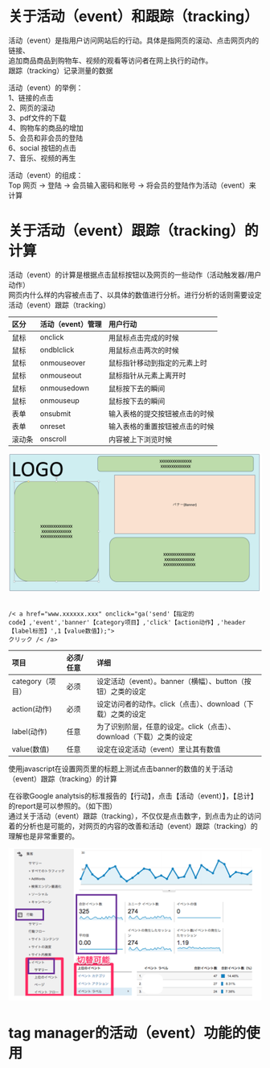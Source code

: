 # 关于活动（event）和跟踪（tracking）
<p>活动（event）是指用户访问网站后的行动。具体是指网页的滚动、点击网页内的链接、<br>
追加商品商品到购物车、视频的观看等访问者在网上执行的动作。<br>
跟踪（tracking）记录测量的数据
</p>
<p>
活动（event）的举例：<br>
1、链接的点击<br>
2、网页的滚动<br>
3、pdf文件的下载<br>
4、购物车的商品的增加<br>
5、会员和非会员的登陆<br>
6、social 按钮的点击<br>
7、音乐、视频的再生<br>
</p>

<p>
活动（event）的组成：<br>
Top 网页 -> 登陆 -> 会员输入密码和账号 -> 将会员的登陆作为活动（event）来计算
</p>

# 关于活动（event）跟踪（tracking）的计算

<p>活动（event）的计算是根据点击鼠标按钮以及网页的一些动作（活动触发器/用户动作）<br>
网页内什么样的内容被点击了、以具体的数值进行分析。进行分析的话则需要设定活动（event）跟踪（tracking）
</p>

| 区分  | 活动（event）管理 | 用户行动            |
|:----|:------------|:----------------|
| 鼠标  | onclick     | 用鼠标点击完成的时候      |
| 鼠标  | ondblclick  | 用鼠标点击两次的时候      |
| 鼠标  | onmouseover | 鼠标指针移动到指定的元素上时  |
| 鼠标  | onmouseout  | 鼠标指针从元素上离开时     |
| 鼠标  | onmousedown | 鼠标按下去的瞬间        |
| 鼠标  | onmouseup   | 鼠标按下去的瞬间        |
| 表单  | onsubmit    | 输入表格的提交按钮被点击的时候 |
| 表单  | onreset     | 输入表格的重置按钮被点击的时候 |
| 滚动条 | onscroll    | 内容被上下浏览时候       |

![在网页里设定的banner点击的计算情况](https://github.com/Seankharisma/Data_Analysis_Project/blob/master/Web%20analyst/Web%E8%A7%A3%E6%9E%90/picture/banner_click.png)

<p>
<code>
/< a href="www.xxxxxx.xxx" onclick="ga('send'【指定的code】,'event','banner'【category项目】,'click'【action动作】,'header【label标签】',1【value数值】);">
クリック /< /a>
</code>

| 项目            | 必须/任意 | 详细                                       |
|:--------------|:------|:-----------------------------------------|
| category（项目）  | 必须    | 设定活动（event）。banner（横幅）、button（按钮）之类的设定   |
| action(动作)    | 必须    | 设定访问者的动作。click（点击）、download（下载）之类的设定     |
| label(动作)     | 任意    | 为了识别阶层，任意的设定。click（点击）、download（下载）之类的设定 |
| value(数值)     | 任意    | 设定在设定活动（event）里让其有数值                     |

</p>
<p>
使用javascript在设置网页里的标题上测试点击banner的数值的关于活动（event）跟踪（tracking）的计算
</p>

<p>在谷歌Google analytsis的标准报告的【行动】，点击【活动（event）】，【总计】的report是可以参照的。（如下图）<br>
通过关于活动（event）跟踪（tracking），不仅仅是点击数字，到点击为止的访问着的分析也是可能的，对网页的内容的改善和活动（event）跟踪（tracking）的理解也是非常重要的。
</p>

![谷歌Google analytsis的活动（event）跟踪（tracking）](https://github.com/Seankharisma/Data_Analysis_Project/blob/master/Web%20analyst/Web%E8%A7%A3%E6%9E%90/picture/Google_%20analytsis_event_tracking.png)

# tag manager的活动（event）功能的使用
